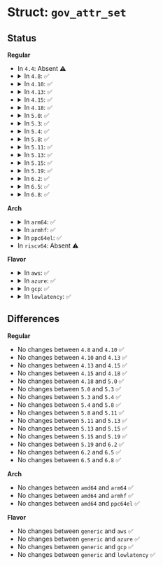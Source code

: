 # Struct: <code>gov_attr_set</code>

## Status
<b>Regular</b>
<ul>
<li>
In <code>4.4</code>: Absent ⚠️
</li>
<li>
<details>
<summary>In <code>4.8</code>: ✅</summary>

```c
struct gov_attr_set {
    struct kobject kobj;
    struct list_head policy_list;
    struct mutex update_lock;
    int usage_count;
};
```
</details>
</li>
<li>
<details>
<summary>In <code>4.10</code>: ✅</summary>

```c
struct gov_attr_set {
    struct kobject kobj;
    struct list_head policy_list;
    struct mutex update_lock;
    int usage_count;
};
```
</details>
</li>
<li>
<details>
<summary>In <code>4.13</code>: ✅</summary>

```c
struct gov_attr_set {
    struct kobject kobj;
    struct list_head policy_list;
    struct mutex update_lock;
    int usage_count;
};
```
</details>
</li>
<li>
<details>
<summary>In <code>4.15</code>: ✅</summary>

```c
struct gov_attr_set {
    struct kobject kobj;
    struct list_head policy_list;
    struct mutex update_lock;
    int usage_count;
};
```
</details>
</li>
<li>
<details>
<summary>In <code>4.18</code>: ✅</summary>

```c
struct gov_attr_set {
    struct kobject kobj;
    struct list_head policy_list;
    struct mutex update_lock;
    int usage_count;
};
```
</details>
</li>
<li>
<details>
<summary>In <code>5.0</code>: ✅</summary>

```c
struct gov_attr_set {
    struct kobject kobj;
    struct list_head policy_list;
    struct mutex update_lock;
    int usage_count;
};
```
</details>
</li>
<li>
<details>
<summary>In <code>5.3</code>: ✅</summary>

```c
struct gov_attr_set {
    struct kobject kobj;
    struct list_head policy_list;
    struct mutex update_lock;
    int usage_count;
};
```
</details>
</li>
<li>
<details>
<summary>In <code>5.4</code>: ✅</summary>

```c
struct gov_attr_set {
    struct kobject kobj;
    struct list_head policy_list;
    struct mutex update_lock;
    int usage_count;
};
```
</details>
</li>
<li>
<details>
<summary>In <code>5.8</code>: ✅</summary>

```c
struct gov_attr_set {
    struct kobject kobj;
    struct list_head policy_list;
    struct mutex update_lock;
    int usage_count;
};
```
</details>
</li>
<li>
<details>
<summary>In <code>5.11</code>: ✅</summary>

```c
struct gov_attr_set {
    struct kobject kobj;
    struct list_head policy_list;
    struct mutex update_lock;
    int usage_count;
};
```
</details>
</li>
<li>
<details>
<summary>In <code>5.13</code>: ✅</summary>

```c
struct gov_attr_set {
    struct kobject kobj;
    struct list_head policy_list;
    struct mutex update_lock;
    int usage_count;
};
```
</details>
</li>
<li>
<details>
<summary>In <code>5.15</code>: ✅</summary>

```c
struct gov_attr_set {
    struct kobject kobj;
    struct list_head policy_list;
    struct mutex update_lock;
    int usage_count;
};
```
</details>
</li>
<li>
<details>
<summary>In <code>5.19</code>: ✅</summary>

```c
struct gov_attr_set {
    struct kobject kobj;
    struct list_head policy_list;
    struct mutex update_lock;
    int usage_count;
};
```
</details>
</li>
<li>
<details>
<summary>In <code>6.2</code>: ✅</summary>

```c
struct gov_attr_set {
    struct kobject kobj;
    struct list_head policy_list;
    struct mutex update_lock;
    int usage_count;
};
```
</details>
</li>
<li>
<details>
<summary>In <code>6.5</code>: ✅</summary>

```c
struct gov_attr_set {
    struct kobject kobj;
    struct list_head policy_list;
    struct mutex update_lock;
    int usage_count;
};
```
</details>
</li>
<li>
<details>
<summary>In <code>6.8</code>: ✅</summary>

```c
struct gov_attr_set {
    struct kobject kobj;
    struct list_head policy_list;
    struct mutex update_lock;
    int usage_count;
};
```
</details>
</li>
</ul>
<b>Arch</b>
<ul>
<li>
<details>
<summary>In <code>arm64</code>: ✅</summary>

```c
struct gov_attr_set {
    struct kobject kobj;
    struct list_head policy_list;
    struct mutex update_lock;
    int usage_count;
};
```
</details>
</li>
<li>
<details>
<summary>In <code>armhf</code>: ✅</summary>

```c
struct gov_attr_set {
    struct kobject kobj;
    struct list_head policy_list;
    struct mutex update_lock;
    int usage_count;
};
```
</details>
</li>
<li>
<details>
<summary>In <code>ppc64el</code>: ✅</summary>

```c
struct gov_attr_set {
    struct kobject kobj;
    struct list_head policy_list;
    struct mutex update_lock;
    int usage_count;
};
```
</details>
</li>
<li>
In <code>riscv64</code>: Absent ⚠️
</li>
</ul>
<b>Flavor</b>
<ul>
<li>
<details>
<summary>In <code>aws</code>: ✅</summary>

```c
struct gov_attr_set {
    struct kobject kobj;
    struct list_head policy_list;
    struct mutex update_lock;
    int usage_count;
};
```
</details>
</li>
<li>
<details>
<summary>In <code>azure</code>: ✅</summary>

```c
struct gov_attr_set {
    struct kobject kobj;
    struct list_head policy_list;
    struct mutex update_lock;
    int usage_count;
};
```
</details>
</li>
<li>
<details>
<summary>In <code>gcp</code>: ✅</summary>

```c
struct gov_attr_set {
    struct kobject kobj;
    struct list_head policy_list;
    struct mutex update_lock;
    int usage_count;
};
```
</details>
</li>
<li>
<details>
<summary>In <code>lowlatency</code>: ✅</summary>

```c
struct gov_attr_set {
    struct kobject kobj;
    struct list_head policy_list;
    struct mutex update_lock;
    int usage_count;
};
```
</details>
</li>
</ul>

## Differences
<b>Regular</b>
<ul>
<li>
No changes between <code>4.8</code> and <code>4.10</code> ✅
</li>
<li>
No changes between <code>4.10</code> and <code>4.13</code> ✅
</li>
<li>
No changes between <code>4.13</code> and <code>4.15</code> ✅
</li>
<li>
No changes between <code>4.15</code> and <code>4.18</code> ✅
</li>
<li>
No changes between <code>4.18</code> and <code>5.0</code> ✅
</li>
<li>
No changes between <code>5.0</code> and <code>5.3</code> ✅
</li>
<li>
No changes between <code>5.3</code> and <code>5.4</code> ✅
</li>
<li>
No changes between <code>5.4</code> and <code>5.8</code> ✅
</li>
<li>
No changes between <code>5.8</code> and <code>5.11</code> ✅
</li>
<li>
No changes between <code>5.11</code> and <code>5.13</code> ✅
</li>
<li>
No changes between <code>5.13</code> and <code>5.15</code> ✅
</li>
<li>
No changes between <code>5.15</code> and <code>5.19</code> ✅
</li>
<li>
No changes between <code>5.19</code> and <code>6.2</code> ✅
</li>
<li>
No changes between <code>6.2</code> and <code>6.5</code> ✅
</li>
<li>
No changes between <code>6.5</code> and <code>6.8</code> ✅
</li>
</ul>
<b>Arch</b>
<ul>
<li>
No changes between <code>amd64</code> and <code>arm64</code> ✅
</li>
<li>
No changes between <code>amd64</code> and <code>armhf</code> ✅
</li>
<li>
No changes between <code>amd64</code> and <code>ppc64el</code> ✅
</li>
</ul>
<b>Flavor</b>
<ul>
<li>
No changes between <code>generic</code> and <code>aws</code> ✅
</li>
<li>
No changes between <code>generic</code> and <code>azure</code> ✅
</li>
<li>
No changes between <code>generic</code> and <code>gcp</code> ✅
</li>
<li>
No changes between <code>generic</code> and <code>lowlatency</code> ✅
</li>
</ul>
